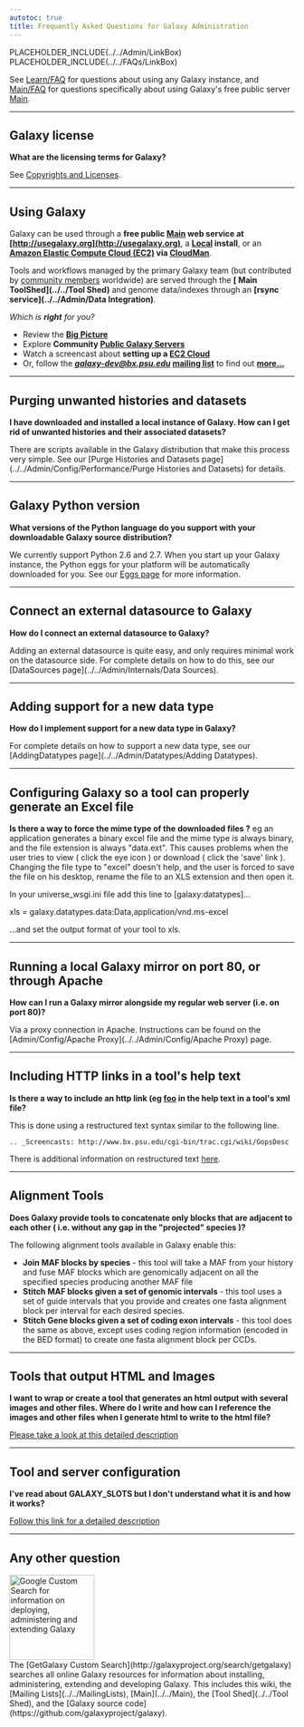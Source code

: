 ```yaml
---
autotoc: true
title: Frequently Asked Questions for Galaxy Administration
---
```

PLACEHOLDER_INCLUDE(../../Admin/LinkBox) 
PLACEHOLDER_INCLUDE(../../FAQs/LinkBox)


See [Learn/FAQ](../../Learn/FAQ) for questions about using any Galaxy instance, and [Main/FAQ](../../Main/FAQ) for questions specifically about using Galaxy's free public server [Main](../../Main).



----

## Galaxy license
**What are the licensing terms for Galaxy?**

See [Copyrights and Licenses](../../Admin/License).

----

## Using Galaxy
Galaxy can be used through a **free public [Main](../../Main) web service at [http://usegalaxy.org](http://usegalaxy.org)**, a **[Local](../../Admin/GetGalaxy) install**, or an **[Amazon Elastic Compute Cloud (EC2)](http://aws.amazon.com/ec2/) via [CloudMan](../../CloudMan)**. 

Tools and workflows managed by the primary Galaxy team (but contributed by [community members](../../Community) worldwide) are served through the **[ Main ToolShed](../../Tool Shed)** and genome data/indexes through an **[rsync service](../../Admin/Data Integration)**.  

*Which is **right** for you?*
* Review the **[Big Picture](../../BigPicture/Choices)**
* Explore **Community [Public Galaxy Servers](../../PublicGalaxyServers)**
* Watch a screencast about **setting up a [EC2 Cloud](http://screencast.g2.bx.psu.edu//cloud/)**
* Or, follow the ***galaxy-dev@bx.psu.edu* [mailing list](../../MailingLists)** to find out **[more...](http://galaxyproject.org)**


----

## Purging unwanted histories and datasets
**I have downloaded and installed a local instance of Galaxy.  How can I get rid of unwanted histories and their associated datasets?**

There are scripts available in the Galaxy distribution that make this process very simple.  See our [Purge Histories and Datasets page](../../Admin/Config/Performance/Purge Histories and Datasets) for details.

----

## Galaxy Python version
**What versions of the Python language do you support with your downloadable Galaxy source distribution?**

We currently support Python 2.6 and 2.7.  When you start up your Galaxy instance, the Python eggs for your platform will be automatically downloaded for you.  See our [Eggs page](../../Admin/Config/Eggs) for more information.

----

## Connect an external datasource to Galaxy
**How do I connect an external datasource to Galaxy?**

Adding an external datasource is quite easy, and only requires minimal work on the datasource side.  For complete details on how to do this, see our [DataSources page](../../Admin/Internals/Data Sources).

----

## Adding support for a new data type
**How do I implement support for a new data type in Galaxy?**

For complete details on how to support a new data type, see our [AddingDatatypes page](../../Admin/Datatypes/Adding Datatypes).

----

## Configuring Galaxy so a tool can properly generate an Excel file
**Is there a way to force the mime type of the downloaded files ?** eg an application generates a binary excel file and the mime type is always binary, and the file extension is always "data.ext".  This causes problems when the user tries to view ( click the eye icon ) or download ( click the 'save' link ).  Changing the file type to "excel" doesn't help, and the user is forced to save the file on his desktop, rename the file to an XLS extension and then open it. 

In your universe_wsgi.ini file add this line to [galaxy:datatypes]...

xls = galaxy.datatypes.data:Data,application/vnd.ms-excel

...and set the output format of your tool to xls.

----

## Running a local Galaxy mirror on port 80, or through Apache
**How can I run a Galaxy mirror alongside my regular web server (i.e. on port 80)?**

Via a proxy connection in Apache.  Instructions can be found on the [Admin/Config/Apache Proxy](../../Admin/Config/Apache Proxy) page.

----

## Including HTTP links in a tool's help text
**Is there a way to include an http link (eg <a href='foo'>foo</a> in the help text in a tool's xml file?**

This is done using a restructured text syntax similar to the following line.

 `.. _Screencasts: http://www.bx.psu.edu/cgi-bin/trac.cgi/wiki/GopsDesc`

There is additional information on restructured text [here](http://docutils.sourceforge.net/docs/user/rst/quickref.html).

----

## Alignment Tools
**Does Galaxy provide tools to concatenate only blocks that are adjacent to each other ( i.e. without any gap in the "projected" species )?**

The following alignment tools available in Galaxy enable this:

* **Join MAF blocks by species** - this tool will take a MAF from your history and fuse MAF blocks which are genomically adjacent on all the specified species producing another MAF file
* **Stitch MAF blocks given a set of genomic intervals** - this tool uses a set of guide intervals that you provide and creates one fasta alignment block per interval for each desired species.
* **Stitch Gene blocks given a set of coding exon intervals** - this tool does the same as above, except uses coding region information (encoded in the BED format) to create one fasta alignment block per CCDs.


----

## Tools that output HTML and Images
**I want to wrap or create a tool that generates an html output with several images and other files.  Where do I write and how can I reference the images and other files when I generate html to write to the html file?**

[Please take a look at this detailed description](http://wiki.galaxyproject.org/Admin/Tools/Multiple%20Output%20Files#Single_history_output_Html_file_with_links_to_any_number_of_output_files_and_images)

----

## Tool and server configuration
**I've read about GALAXY_SLOTS but I don't understand what it is and how it works?**

[Follow this link for a detailed description](../../Admin/Config/GALAXY_SLOTS)

----

## Any other question

<div class='left'><a href='http://galaxyproject.org/search/getgalaxy'><img src="../../Images/Logos/GetGalaxySearch.png" alt="Google Custom Search for information on deploying, administering and extending Galaxy" width="150" /></a></div>
The [GetGalaxy Custom Search](http://galaxyproject.org/search/getgalaxy) searches all online Galaxy resources for information about installing, administering, extending and developing Galaxy.  This includes this wiki, the [Mailing Lists](../../MailingLists), [Main](../../Main), the [Tool Shed](../../Tool Shed), and the [Galaxy source code](https://github.com/galaxyproject/galaxy).
